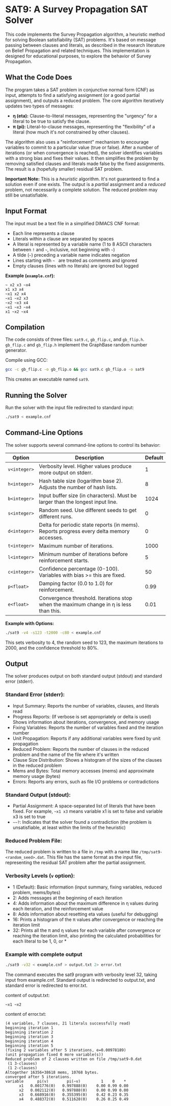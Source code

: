 # SAT9: A Survey Propagation SAT Solver

This code implements the Survey Propagation algorithm, a heuristic method for solving Boolean satisfiability (SAT) problems. It's based on message passing between clauses and literals, as described in the research literature on Belief Propagation and related techniques. This implementation is designed for educational purposes, to explore the behavior of Survey Propagation.

## What the Code Does

The program takes a SAT problem in conjunctive normal form (CNF) as input, attempts to find a satisfying assignment (or a good partial assignment), and outputs a reduced problem. The core algorithm iteratively updates two types of messages:

* **η (eta):** Clause-to-literal messages, representing the "urgency" for a literal to be true to satisfy the clause.
* **π (pi):** Literal-to-clause messages, representing the "flexibility" of a literal (how much it's *not* constrained by other clauses).

The algorithm also uses a "reinforcement" mechanism to encourage variables to commit to a particular value (true or false). After a number of iterations (or when convergence is reached), the solver identifies variables with a strong bias and fixes their values. It then simplifies the problem by removing satisfied clauses and literals made false by the fixed assignments. The result is a (hopefully smaller) residual SAT problem.

**Important Note:** This is a *heuristic* algorithm. It's not guaranteed to find a solution even if one exists. The output is a *partial* assignment and a *reduced* problem, not necessarily a complete solution. The reduced problem may still be unsatisfiable.

## Input Format

The input must be a text file in a simplified DIMACS CNF format:

* Each line represents a clause
* Literals within a clause are separated by spaces
* A literal is represented by a variable name (1 to 8 ASCII characters between `!` and `~`, inclusive, not beginning with `~`)
* A tilde (`~`) preceding a variable name indicates negation
* Lines starting with `~ ` are treated as comments and ignored
* Empty clauses (lines with no literals) are ignored but logged

**Example (`example.cnf`):**

```
~ x2 x3 ~x4
x1 x3 x4
~x1 x2 x4
~x1 ~x2 x3
~x2 ~x3 x4
~x1 ~x3 ~x4
x1 ~x2 ~x4
```

## Compilation

The code consists of three files: `sat9.c`, `gb_flip.c`, and `gb_flip.h`. `gb_flip.c` and `gb_flip.h` implement the GraphBase random number generator.

Compile using GCC:

```bash
gcc -c gb_flip.c -o gb_flip.o && gcc sat9.c gb_flip.o -o sat9
```

This creates an executable named `sat9`.

## Running the Solver

Run the solver with the input file redirected to standard input:

```bash
./sat9 < example.cnf
```

## Command-Line Options

The solver supports several command-line options to control its behavior:

| Option | Description | Default |
|--------|-------------|---------|
| `v<integer>` | Verbosity level. Higher values produce more output on stderr. | 1 |
| `h<integer>` | Hash table size (logarithm base 2). Adjusts the number of hash lists. | 8 |
| `b<integer>` | Input buffer size (in characters). Must be larger than the longest input line. | 1024 |
| `s<integer>` | Random seed. Use different seeds to get different runs. | 0 |
| `d<integer>` | Delta for periodic state reports (in mems). Reports progress every delta memory accesses. | 0 |
| `t<integer>` | Maximum number of iterations. | 1000 |
| `l<integer>` | Minimum number of iterations before reinforcement starts. | 5 |
| `c<integer>` | Confidence percentage (0-100). Variables with bias >= this are fixed. | 50 |
| `p<float>` | Damping factor (0.0 to 1.0) for reinforcement. | 0.99 |
| `e<float>` | Convergence threshold. Iterations stop when the maximum change in η is less than this. | 0.01 |

**Example with Options:**
```bash
./sat9 -v4 -s123 -t2000 -c80 < example.cnf
```

This sets verbosity to 4, the random seed to 123, the maximum iterations to 2000, and the confidence threshold to 80%.

## Output

The solver produces output on both standard output (stdout) and standard error (stderr).

### Standard Error (stderr):

* Input Summary: Reports the number of variables, clauses, and literals read
* Progress Reports: (If verbose is set appropriately or delta is used) Shows information about iterations, convergence, and memory usage
* Fixing Variables: Reports the number of variables fixed and the iteration number
* Unit Propagation: Reports if any additional variables were fixed by unit propagation
* Reduced Problem: Reports the number of clauses in the reduced problem and the name of the file where it's written
* Clause Size Distribution: Shows a histogram of the sizes of the clauses in the reduced problem
* Mems and Bytes: Total memory accesses (mems) and approximate memory usage (bytes)
* Errors: Reports any errors, such as file I/O problems or contradictions

### Standard Output (stdout):

* Partial Assignment: A space-separated list of literals that have been fixed. For example, `~x1 x3` means variable x1 is set to false and variable x3 is set to true
* `~~?`: Indicates that the solver found a contradiction (the problem is unsatisfiable, at least within the limits of the heuristic)

### Reduced Problem File:

The reduced problem is written to a file in `/tmp` with a name like `/tmp/sat9-<random_seed>.dat`. This file has the same format as the input file, representing the residual SAT problem after the partial assignment.

### Verbosity Levels (`v` option):

* 1 (Default): Basic information (input summary, fixing variables, reduced problem, mems/bytes)
* 2: Adds messages at the beginning of each iteration
* 4: Adds information about the maximum difference in η values during each iteration, and the reinforcement value
* 8: Adds information about resetting eta values (useful for debugging)
* 16: Prints a histogram of the π values after convergence or reaching the iteration limit
* 32: Prints all the π and η values for each variable after convergence or reaching the iteration limit, also printing the calculated probabilities for each literal to be 1, 0, or *

### Example with complete output

```bash
./sat9 -v32 < example.cnf > output.txt 2> error.txt
```

The command executes the sat9 program with verbosity level 32, taking input from example.cnf. Standard output is redirected to output.txt, and standard error is redirected to error.txt.

content of output.txt:
```
~x1 ~x2
```

content of error.txt:
```
(4 variables, 7 clauses, 21 literals successfully read)
beginning iteration 1
beginning iteration 2
beginning iteration 3
beginning iteration 4
beginning iteration 5
(fixing 2 variables after 5 iterations, e=0.00978189)
(unit propagation fixed 0 more variable(s))
Reduced problem of 2 clauses written on file /tmp/sat9-0.dat
 (1 3-clauses)
 (1 2-clauses)
Altogether 16356+38618 mems, 10768 bytes.
converged after 5 iterations.
variable      pi(v)        pi(~v)         1    0    *
      x1   0.001776(0)   0.997888(0)    0.00 0.99 0.00
      x2   0.002112(0)   0.997888(0)    0.00 0.99 0.00
      x3   0.668916(0)   0.355395(0)    0.42 0.23 0.35
      x4   0.488372(0)   0.511628(0)    0.26 0.25 0.49
```
